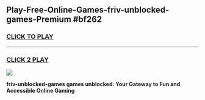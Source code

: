 
## Play-Free-Online-Games-friv-unblocked-games-Premium #bf262
<h3>
<a href="https://premium.freeplayer.one?title=friv-unblocked-games&ref=8M">CLICK TO PLAY</a></h3>
<hr>

<h3>
<a href="https://premium.freeplayer.one?title=friv-unblocked-games&ref=8M">CLICK 2 PLAY</a>
  
</h3>

<a href="https://premium.freeplayer.one?title=friv-unblocked-games&ref=8M"><img src="https://clearcache.store/games.png"></a>


**friv-unblocked-games games unblocked: Your Gateway to Fun and Accessible Online Gaming**
